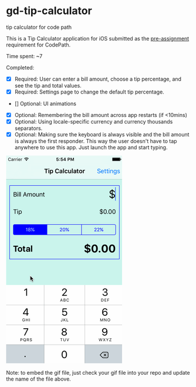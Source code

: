 # gd-tip-calculator
tip calculator for code path

This is a Tip Calculator application for iOS submitted as the [pre-assignment](https://gist.github.com/timothy1ee/7747214) requirement for CodePath.

Time spent: ~7

Completed:

* [x] Required: User can enter a bill amount, choose a tip percentage, and see the tip and total values.
* [x] Required: Settings page to change the default tip percentage.
* [] Optional: UI animations
* [x] Optional: Remembering the bill amount across app restarts (if <10mins)
* [x] Optional: Using locale-specific currency and currency thousands separators.
* [x] Optional: Making sure the keyboard is always visible and the bill amount is always the first responder. This way the user doesn't have to tap anywhere to use this app. Just launch the app and start typing.

![Video Walkthrough](tip-calc-demo.gif)

Note: to embed the gif file, just check your gif file into your repo and update the name of the file above.
